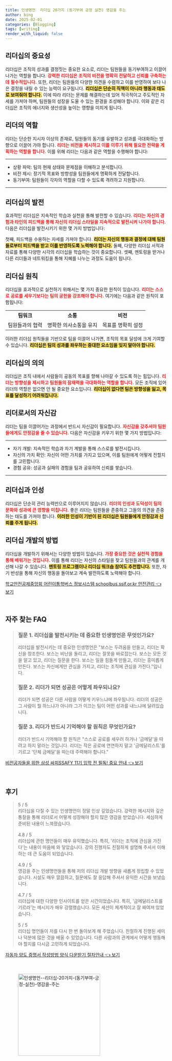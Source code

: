 ```yaml
---
title: 인생명언  리더십 20가지 (동기부여 긍정 실천) 영감을 주는
author: bing
date: 2025-02-01
categories: [Blogging]
tags: [writing]
render_with_liquid: false
---
```



<h2 id='리더십의 중요성'>리더십의 중요성</h2>

<p>리더십은 조직의 성과를 결정짓는 중요한 요소로, 리더는 팀원들을 동기부여하고 이끌어 나가는 역할을 합니다. <b><span style="color: #ee2323;">강력한 리더십은 조직의 비전을 명확히 전달하고 신뢰를 구축하는 데 필수적입니다.</span></b> 또한, 리더는 팀원들의 다양한 의견을 수렴하고 이를 반영하여 보다 나은 결정을 내릴 수 있는 능력이 요구됩니다. <b><span style="background-color: #ffe066;">리더십은 단순히 직책이 아니라 행동과 태도로 보여줘야 합니다.</span></b> 이에 따라 리더는 문제를 해결하는데 있어 적극적이고 주도적인 자세를 가져야 하며, 팀원들의 성장을 도울 수 있는 환경을 조성해야 합니다. 이와 같은 리더십은 조직의 에너지와 생산성을 높이는 영향을 미치게 됩니다.</p>

<h2 id='리더의 역할'>리더의 역할</h2>

<p>리더는 단순한 지시자 이상의 존재로, 팀원들의 동기를 유발하고 성과를 극대화하는 방향으로 이끌어 가야 합니다. <b><span style="color: #ee2323;">리더는 비전을 제시하고 이를 이루기 위해 필요한 전략을 계획하는 역할을 합니다.</span></b> 이를 위해 리더는 다음과 같은 역할을 수행해야 합니다:</p>

<hr />

<ul>
    <li>상황 파악: 팀의 현재 상태와 문제점을 이해하고 분석합니다.</li>
    <li>비전 제시: 장기적 목표와 방향성을 팀원들에게 명확하게 전달합니다.</li>
    <li>동기부여: 팀원들이 각자의 역할을 다할 수 있도록 격려하고 지원합니다.</li>
</ul>

<hr />

<h2 id='리더십의 발전'>리더십의 발전</h2>

<p>효과적인 리더십은 지속적인 학습과 실천을 통해 발전할 수 있습니다. <b><span style="color: #ee2323;">리더는 자신의 경험과 타인의 피드백을 통해 자신의 리더십 스타일을 지속적으로 발전시켜 나가야 합니다.</span></b> 다음은 리더십을 발전시키기 위한 몇 가지 방법입니다:</p>

<p>첫째, 피드백을 수용하는 자세를 가져야 합니다. <b><span style="background-color: #ffe066;">리더는 자신의 행동과 결정에 대해 팀원들로부터 피드백을 받고 이를 반영하도록 노력해야 합니다.</span></b> 둘째, 다양한 리더십 서적과 자료를 통해 다양한 시각의 리더십을 학습하는 것이 중요합니다. 셋째, 멘토링을 받거나 다른 리더들과 네트워킹을 통해 지혜를 나누는 과정도 도움이 됩니다.</p>

<h2 id='리더십 원칙'>리더십 원칙</h2>

<p>리더십을 효과적으로 실천하기 위해서는 몇 가지 중요한 원칙이 있습니다. <b><span style="color: #ee2323;">리더는 스스로 공로를 세우기보다는 팀의 공헌을 강조해야 합니다.</span></b> 여기에는 다음과 같은 원칙이 포함됩니다:</p>

<table>
    <tr>
        <td style="text-align: center; height: 17px;"><b>팀워크</b></td>
        <td style="text-align: center; height: 17px;"><b>소통</b></td>
        <td style="text-align: center; height: 17px;"><b>비전</b></td>
    </tr>
    <tr>
        <td style="text-align: center; height: 17px;">팀원들과의 협력</td>
        <td style="text-align: center; height: 17px;">명확한 의사소통을 유지</td>
        <td style="text-align: center; height: 17px;">목표를 명확히 설정</td>
    </tr>
</table>

<p>이러한 리더십 원칙들을 기반으로 팀을 이끌어 나가면, 조직의 목표 달성에 크게 기여할 수 있습니다. <b><span style="background-color: #ffe066;">리더십은 팀의 성과를 좌우하는 중대한 요소임을 잊지 말아야 합니다.</span></b></p>

<h2 id='리더십의 의의'>리더십의 의의</h2>

<p>리더십은 조직 내에서 사람들이 공동의 목표를 향해 나아갈 수 있도록 하는 힘입니다. <b><span style="color: #ee2323;">리더는 방향성을 제시하고 팀원들의 잠재력을 극대화하는 역할을 합니다.</span></b> 모든 조직에 있어 리더의 역할은 없으면 안 될 중요한 요소입니다. <b><span style="background-color: #ffe066;">리더십이 없다면 팀은 방향성을 잃고, 목표를 달성하기 어려워집니다.</span></b></p>

<h2 id='리더로서의 자신감'>리더로서의 자신감</h2>

<p>리더는 팀을 이끌어가는 과정에서 반드시 자신감이 필요합니다. <b><span style="color: #ee2323;">자신감을 갖추셔야 팀원들에게도 안정감을 줄 수 있습니다.</span></b> 다음은 자신감을 키우기 위한 몇 가지 방법입니다:</p>

<hr />

<ul>
    <li>자기 개발: 지속적인 학습과 자기 계발을 통해 스스로를 발전시킵니다.</li>
    <li>자신의 가치 확인: 자신이 어떤 가치를 가지고 있으며, 이를 팀원에게 어떻게 전할지를 고민합니다.</li>
    <li>경험 공유: 성공과 실패의 경험을 팀과 공유하여 신뢰를 쌓습니다.</li>
</ul>

<hr />

<h2 id='리더십과 인성'>리더십과 인성</h2>

<p>리더십은 단순히 관리 능력만으로 이루어지지 않습니다. <b><span style="color: #ee2323;">리더의 인성과 도덕성이 팀의 문화와 성과에 큰 영향을 미칩니다.</span></b> 좋은 리더는 팀원들을 존중하고 그들의 의견을 존중하는 태도를 가져야 합니다. <b><span style="background-color: #ffe066;">이러한 인성이 기반이 된 리더십은 팀원들에게 안정감과 신뢰를 주게 됩니다.</span></b></p>

<h2 id='리더십 개발의 방법'>리더십 개발의 방법</h2>

<p>리더십을 개발하기 위해서는 다양한 방법이 있습니다. <b><span style="color: #ee2323;">가장 중요한 것은 실천적 경험을 통해 배워가는 것입니다.</span></b> 이를 통해 리더는 자신의 스타일을 찾고 팀원들과의 관계를 개선해 나갈 수 있습니다. <b><span style="background-color: #ffe066;">멘토링 프로그램이나 리더십 워크숍 참여도 추천합니다.</span></b> 또한, 자기 반성을 통해 자신의 행동을 돌아보고 계속 발전하도록 노력해야 합니다.</p>


<p><a class="click-button" title="학교안전공제중앙회 어린이통학버스 정보시스템 schoolbus.ssif.or.kr 안전관리" href="https://blackassets.github.io/posts/%ED%95%99%EA%B5%90%EC%95%88%EC%A0%84%EA%B3%B5%EC%A0%9C%EC%A4%91%EC%95%99%ED%9A%8C-%EC%96%B4%EB%A6%B0%EC%9D%B4%ED%86%B5%ED%95%99%EB%B2%84%EC%8A%A4-%EC%A0%95%EB%B3%B4%EC%8B%9C%EC%8A%A4%ED%85%9C-schoolbus.ssif.or.kr-%EC%95%88%EC%A0%84%EA%B4%80%EB%A6%AC/" rel="dofollow">학교안전공제중앙회 어린이통학버스 정보시스템 schoolbus.ssif.or.kr 안전관리 👈 보기</a></p><br>
<h2 id='자주_찾는_FAQ'>자주 찾는 FAQ</h2>
<div itemscope="" itemtype="https://schema.org/FAQPage"> 
<blockquote> 
<div itemscope="" itemprop="mainEntity" itemtype="https://schema.org/Question"> 
<h3 itemprop="name">질문 1. 리더십을 발전시키는 데 중요한 인생명언은 무엇인가요?</h3> 
<div itemscope="" itemprop="acceptedAnswer" itemtype="https://schema.org/Answer"> 
<span itemprop="text"> 
<p>리더십을 발전시키는 데 중요한 인생명언은 "보스는 두려움을 만들고, 리더는 확신을 창조한다. 보스는 비난을 돌리고, 리더는 잘못을 바로잡는다. 보스는 모든 것을 알고 있고, 리더는 질문을 한다. 보스는 일을 힘들게 만들고, 리더는 흥미롭게 만든다. 보스는 자신에게만 관심을 가지고, 리더는 조직에 관심을 가진다."입니다.</p> 
</span> 
</div> 
</div> 

<div itemscope="" itemprop="mainEntity" itemtype="https://schema.org/Question"> 
<h3 itemprop="name">질문 2. 리더가 되면 성공은 어떻게 좌우되나요?</h3> 
<div itemscope="" itemprop="acceptedAnswer" itemtype="https://schema.org/Answer"> 
<span itemprop="text"> 
<p>리더가 되면 성공은 다른 사람을 어떻게 키우느냐에 좌우됩니다. 리더의 성공은 그 사람이 뭘 하느냐가 아니라 그가 이끄는 팀이 어떤 성과를 내느냐에 달려있습니다.</p> 
</span> 
</div> 
</div> 

<div itemscope="" itemprop="mainEntity" itemtype="https://schema.org/Question"> 
<h3 itemprop="name">질문 3. 리더가 반드시 기억해야 할 원칙은 무엇인가요?</h3> 
<div itemscope="" itemprop="acceptedAnswer" itemtype="https://schema.org/Answer"> 
<span itemprop="text"> 
<p>리더가 반드시 기억해야 할 원칙은 "스스로 공로를 세우려 하거나 '금메달'을 따려고 하지 말라는 것입니다. 리더는 작은 공로에 연연하지 말고 '금메달리스트'를 기르고 '단체 금메달'을 따는데 주력해야 합니다."</p> 
</span> 
</div> 
</div> 
</blockquote> 
</div>
<p><a class="click-button" title="비전공자들을 위한 삼성 싸피SSAFY 11기 입학 전 필독! 중요 안내" href="https://blackassets.github.io/posts/%EB%B9%84%EC%A0%84%EA%B3%B5%EC%9E%90%EB%93%A4%EC%9D%84-%EC%9C%84%ED%95%9C-%EC%82%BC%EC%84%B1-%EC%8B%B8%ED%94%BCSSAFY-11%EA%B8%B0-%EC%9E%85%ED%95%99-%EC%A0%84-%ED%95%84%EB%8F%85!-%EC%A4%91%EC%9A%94-%EC%95%88%EB%82%B4/" rel="dofollow">비전공자들을 위한 삼성 싸피SSAFY 11기 입학 전 필독! 중요 안내 👈 보기</a></p><br>
<h2 id='후기'>후기</h2>
<div itemscope itemtype="https://schema.org/Product">
  <blockquote>
  <div itemprop="review" itemscope itemtype="https://schema.org/Review">
      <div itemprop="reviewRating" itemscope itemtype="https://schema.org/Rating"> <span itemprop="ratingValue">5</span> / <span itemprop="bestRating">5</span> </div>
      <span itemprop="reviewBody">리더십을 다질 수 있는 인생명언이 정말 인상 깊었습니다. 강력한 메시지와 깊은 통찰을 통해 리더로서 어떻게 성장해야 할지 많은 영감을 받았습니다. 세심하게 준비된 내용이 느껴졌습니다.</span>
  </div>
  <br>
  <div itemprop="review" itemscope itemtype="https://schema.org/Review">
      <div itemprop="reviewRating" itemscope itemtype="https://schema.org/Rating"> <span itemprop="ratingValue">4.8</span> / <span itemprop="bestRating">5</span> </div>
      <span itemprop="reviewBody">리더십에 관한 명언들이 매우 유익했습니다. 특히, '리더는 조직에 관심을 가진다'는 내용이 마음에 와 닿았습니다. 강의 진행자도 친절하게 설명해 주셔서 이해하는 데 큰 도움이 되었습니다.</span>
  </div>
  <br>
  <div itemprop="review" itemscope itemtype="https://schema.org/Review">
      <div itemprop="reviewRating" itemscope itemtype="https://schema.org/Rating"> <span itemprop="ratingValue">4.9</span> / <span itemprop="bestRating">5</span> </div>
      <span itemprop="reviewBody">영감을 주는 인생명언들을 통해 저의 리더십 개발 방향을 새롭게 정립할 수 있었습니다. 시설도 매우 깔끔하고, 질문에도 잘 응답해 주셔서 유익한 시간을 보냈습니다.</span>
  </div>
  <br>
  <div itemprop="review" itemscope itemtype="https://schema.org/Review">
      <div itemprop="reviewRating" itemscope itemtype="https://schema.org/Rating"> <span itemprop="ratingValue">4.7</span> / <span itemprop="bestRating">5</span> </div>
      <span itemprop="reviewBody">리더십에 대한 다양한 인사이트를 얻은 시간이었습니다. 특히, '금메달리스트를 기르라'는 메시지가 매우 강렬했습니다. 모든 세션이 체계적이고 잘 짜여져 있었습니다.</span>
  </div>
  <br>
  <div itemprop="review" itemscope itemtype="https://schema.org/Review">
      <div itemprop="reviewRating" itemscope itemtype="https://schema.org/Rating"> <span itemprop="ratingValue">5</span> / <span itemprop="bestRating">5</span> </div>
      <span itemprop="reviewBody">리더십 명언들이 저를 다시 한 번 돌아보게 해 주었습니다. 친절하게 진행된 세미나 덕분에 많은 것을 배울 수 있었습니다. 다른 사람과의 관계에서 어떻게 행동해야 할지를 다시금 고민하게 되었습니다.</span>
  </div>
  </blockquote>
</div>
<p><a class="click-button" title="자동차 양도 증명서 작성방법 양식 다운받기 절차안내" href="https://blackassets.github.io/posts/%EC%9E%90%EB%8F%99%EC%B0%A8-%EC%96%91%EB%8F%84-%EC%A6%9D%EB%AA%85%EC%84%9C-%EC%9E%91%EC%84%B1%EB%B0%A9%EB%B2%95-%EC%96%91%EC%8B%9D-%EB%8B%A4%EC%9A%B4%EB%B0%9B%EA%B8%B0-%EC%A0%88%EC%B0%A8%EC%95%88%EB%82%B4/" rel="dofollow">자동차 양도 증명서 작성방법 양식 다운받기 절차안내 👈 보기</a></p><br>
<figure class="image"><img src="https://blackassets.github.io/assets/img/thumbnail/인생명언--리더십-20가지-(동기부여-긍정-실천)-영감을-주는.webp" alt="인생명언--리더십-20가지-(동기부여-긍정-실천)-영감을-주는" width="256" height="256"></figure>